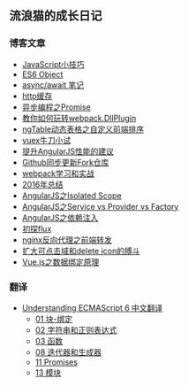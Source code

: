 ## 流浪猫的成长日记

### 博客文章

 - [JavaScript小技巧][1]
 - [ES6 Object][2]
 - [async/await 笔记][3]
 - [http缓存][4]
 - [异步编程之Promise][5]
 - [教你如何玩转webpack.DllPlugin][6]
 - [ngTable动态表格之自定义前端排序][7]
 - [vuex牛刀小试][8]
 - [提升AngularJS性能的建议][9]
 - [Github同步更新Fork仓库][10]
 - [webpack学习和实战][11]
 - [2016年总结][12]
 - [AngularJS之Isolated Scope][13]
 - [AngularJS之Service vs Provider vs Factory][14]
 - [AngularJS之依赖注入][15]
 - [初探flux][16]
 - [nginx反向代理之前端转发][17]
 - [扩大可点击域和delete icon的搏斗][18]
 - [Vue.js之数据绑定原理][19]

### 翻译

 - [Understanding ECMAScript 6 中文翻译][20]
    - [01 块-绑定][21]
    - [02 字符串和正则表达式][22]
    - [03 函数][23]
    - [08 迭代器和生成器][24]
    - [11 Promises][25]
    - [13 模块][26]


  [1]: https://github.com/superpig/blog/issues/12
  [2]: https://github.com/superpig/blog/issues/11
  [3]: https://github.com/superpig/blog/issues/10
  [4]: https://github.com/superpig/blog/issues/8
  [5]: https://github.com/superpig/blog/issues/7
  [6]: https://github.com/superpig/blog/issues/6
  [7]: https://github.com/superpig/blog/issues/5
  [8]: https://github.com/superpig/blog/issues/4
  [9]: https://github.com/superpig/blog/issues/3
  [10]: https://github.com/superpig/blog/issues/2
  [11]: https://github.com/superpig/blog/issues/1
  [12]: https://github.com/superpig/blog/blob/master/201701/01.md
  [13]: https://github.com/superpig/blog/blob/master/201609/01.md
  [14]: https://github.com/superpig/blog/blob/master/201608/02.md
  [15]: https://github.com/superpig/blog/blob/master/201608/01.md
  [16]: https://github.com/superpig/blog/blob/master/201603/01.md
  [17]: https://github.com/superpig/blog/blob/master/201602/01.md
  [18]: https://github.com/superpig/blog/blob/master/201601/01.md
  [19]: https://github.com/superpig/blog/blob/master/201601/02.md
  [20]: https://github.com/superpig/understandinges6
  [21]: https://github.com/superpig/understandinges6/blob/master/01-%E5%9D%97-%E7%BB%91%E5%AE%9A.md
  [22]: https://github.com/superpig/understandinges6/blob/master/02-%E5%AD%97%E7%AC%A6%E4%B8%B2%E5%92%8C%E6%AD%A3%E5%88%99%E8%A1%A8%E8%BE%BE%E5%BC%8F.md
  [23]: https://github.com/superpig/understandinges6/blob/master/03-%E5%87%BD%E6%95%B0.md
  [24]: https://github.com/superpig/understandinges6/blob/master/08-%E8%BF%AD%E4%BB%A3%E5%99%A8%E5%92%8C%E7%94%9F%E6%88%90%E5%99%A8.md
  [25]: https://github.com/superpig/understandinges6/blob/master/11-Promises.md
  [26]: https://github.com/superpig/understandinges6/blob/master/13-%E6%A8%A1%E5%9D%97.md